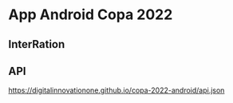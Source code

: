 # App Android Copa 2022
## InterRation

## API
https://digitalinnovationone.github.io/copa-2022-android/api.json
